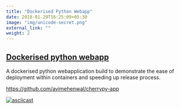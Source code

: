 ```yaml
---
title: "Dockerised Python Webapp"
date: 2018-01-29T16:25:09+05:30
image: "img/unicode-secret.png"
external_link: ""
weight: 2
---
```


## [Dockerised python webapp](https://github.com/avimehenwal/cherrypy-app)

A dockerised python webapplication build to demonstrate the ease of deployment within containers and speeding up release process.

https://github.com/avimehenwal/cherrypy-app

[![asciicast](https://asciinema.org/a/159797.png)](https://asciinema.org/a/159797)